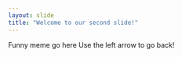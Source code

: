 ```yaml
---
layout: slide
title: "Welcome to our second slide!"
---
```

Funny meme go here
Use the left arrow to go back!